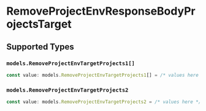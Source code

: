 # RemoveProjectEnvResponseBodyProjectsTarget


## Supported Types

### `models.RemoveProjectEnvTargetProjects1[]`

```typescript
const value: models.RemoveProjectEnvTargetProjects1[] = /* values here */
```

### `models.RemoveProjectEnvTargetProjects2`

```typescript
const value: models.RemoveProjectEnvTargetProjects2 = /* values here */
```

